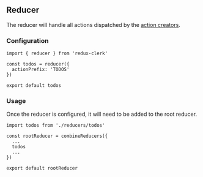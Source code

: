 ## Reducer
The reducer will handle all actions dispatched by the [action creators](ActionsCreators.md).

### Configuration
```
import { reducer } from 'redux-clerk'

const todos = reducer({
  actionPrefix: 'TODOS'
})

export default todos
```

### Usage
Once the reducer is configured, it will need to be added to the root reducer.

```
import todos from './reducers/todos'

const rootReducer = combineReducers({
  ...
  todos
  ...
})

export default rootReducer
```

